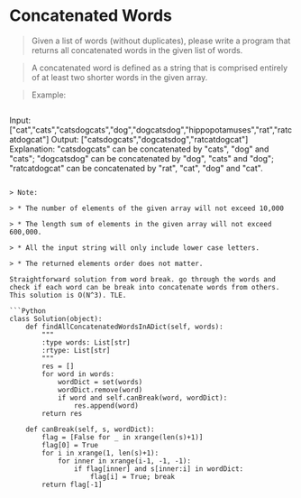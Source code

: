 # Concatenated Words

> Given a list of words (without duplicates), please write a program that returns all concatenated words in the given list of words.

> A concatenated word is defined as a string that is comprised entirely of at least two shorter words in the given array.

> Example:

> ```
Input: ["cat","cats","catsdogcats","dog","dogcatsdog","hippopotamuses","rat","ratcatdogcat"]
Output: ["catsdogcats","dogcatsdog","ratcatdogcat"]
Explanation: "catsdogcats" can be concatenated by "cats", "dog" and "cats"; 
             "dogcatsdog" can be concatenated by "dog", "cats" and "dog"; 
             "ratcatdogcat" can be concatenated by "rat", "cat", "dog" and "cat".
```

> Note:

> * The number of elements of the given array will not exceed 10,000

> * The length sum of elements in the given array will not exceed 600,000.

> * All the input string will only include lower case letters.

> * The returned elements order does not matter.

Straightforward solution from word break. go through the words and check if each word can be break into concatenate words from others. This solution is O(N^3). TLE.

```Python
class Solution(object):
    def findAllConcatenatedWordsInADict(self, words):
        """
        :type words: List[str]
        :rtype: List[str]
        """
        res = []
        for word in words:
            wordDict = set(words)
            wordDict.remove(word)
            if word and self.canBreak(word, wordDict):
                res.append(word)
        return res
    
    def canBreak(self, s, wordDict):
        flag = [False for _ in xrange(len(s)+1)]
        flag[0] = True
        for i in xrange(1, len(s)+1):
            for inner in xrange(i-1, -1, -1):
                if flag[inner] and s[inner:i] in wordDict:
                    flag[i] = True; break
        return flag[-1]
```
